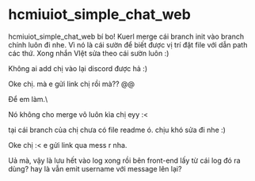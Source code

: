 # hcmiuiot_simple_chat_web
hcmiuiot_simple_chat_web
bí bo!
Kuerl merge cái branch init vào branch chính luôn đi nhe. Vì nó là cái sườn để biết được vị trí đặt file với dẫn path các thứ. Xong nhắn VIệt sửa theo cái sườn luôn :)

Không ai add chị vào lại discord được hả :) 

Oke chị. mà e gửi link chị rồi mà?? @@

Để em làm.\

Nó không cho merge vô luôn kìa chị eyy :<

tại cái branch của chị chưa có file readme ó. chịu khó sửa đi nhe :)

Oke chị :< e gửi link qua mess r nha.

Uả mà, vậy là lưu hết vào log xong rồi bên front-end lấy từ cái log đó ra dùng? hay là vẫn emit username với message lên lại?
